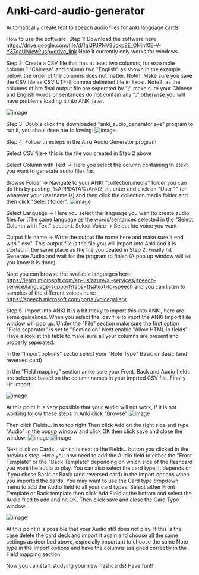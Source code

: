 # Anki-card-audio-generator
Automatically create text to speach audio files for anki language cards

How to use the software:
Step 1: Download the software here https://drive.google.com/file/d/1qIJPJPNV8JckpEE_ONjnf0E-V-Y37qaU/view?usp=drive_link
Note it currently only works for windows.

Step 2: Create a CSV file that has at least two columns, for exaxmple column 1 "Chinese" and column two "English" as shown in the example below, the order of the columns does not matter. 
Note1: Make sure you save the CSV file as CSV UTF-8 comma delimited file in Excel. 
Note2: as the columns of hte final output file are seperated by ";" make sure your Chinese and English words or sentances do not contain any ";" otherwise you will have problems loading it into ANKi later.

![image](https://github.com/user-attachments/assets/eeb72fc3-449e-40fd-91b3-c8ed62c77bb8)

Step 3: Double click the downloaded "anki_audio_generator.exe" program to run it, you shoul dsee hte following: 
![image](https://github.com/user-attachments/assets/7b53b959-c383-4029-b865-5b55e2e0cb76)

Step 4: Follow th esteps in the Anki Audio Generator program

Select CSV file-> this is the file you created in Step 2 above

Select Column with Text -> Here you select the column containing th etext you want to generate audio files for.

Browse Folder -> Navigate to your ANKI "collection.media" folder you can do this by pasting ,%APPDATA%\Anki2, hit enter and click on "User 1" (or whatever your username is) and then click the collection.media folder and then click "Select folder".
![image](https://github.com/user-attachments/assets/9010fcf4-3d6c-491c-b683-6ccce0aae2de)


Select Language -> Here you select the language you wan tto create audio files for (The same language as the words/sentances selected in the "Select Column with Text" section).
Select Voice -> Select hte voice you want

Output file name -> Write the output file name here and make sure it end with ".csv". This output file is the file you will import into Anki and it is storted in the same place as the file you ceated in Step 2.
Finally hit Generate Audio and wait for the program to finish (A pop up window will let you know it is done) 

  Note you can browse the available languages here: https://learn.microsoft.com/en-us/azure/ai-services/speech-service/language-support?tabs=tts#text-to-speech
  and you can listen to samples of the different voices here: https://speech.microsoft.com/portal/voicegallery

Step 5: Import into ANKI
It is a bit tricky to import this into ANKI, here are some guidelines.
When you select the .csv file to imprt the ANKI Import File window will pop up.
Under the "File" section make sure the first option "Field separator" is set to "Semicolon"
Next enable "Allow HTML in fields" 
Have a look at the table to make sure all your columns are present and properly seperated. 

In the "Import options" sectio select your "Note Type" Basic or Basic (and reversed card)

In the "Field mapping" section amke sure your Front, Back and Audio fields are selected based on the column names in your imprted CSV file. 
Finally Hit import

![image](https://github.com/user-attachments/assets/3798386c-7b3d-4972-8bc3-338885d66cde)

At this point it is very possible that your Audio will not work, if it is not working follow these steps
In Anki click "Browse" 
![image](https://github.com/user-attachments/assets/787be4bc-0fc1-4b71-a8d2-0cab202dbfeb)

Then click Fields... in to top right
Then click Add on the right side and type "Audio" in the popup window and click OK then click save and close the window. 
![image](https://github.com/user-attachments/assets/c769a233-4df8-4a06-8c77-91c4bb28fecc)
![image](https://github.com/user-attachments/assets/7e59e661-eb55-4fc0-b592-f34d6769b999)

Next click on Cards... which is next to the Fields.. button you clicked in the previous step.
Here you now need to add the Audio field to either the "Front Template" or the "Back Template" depending on which side of the flashcard you want the audio to play.
You can also select the card type, it depends on if you chose Basic or Basic (and reversed card) in the Import options when you imported the cards. You may want to use the Card type dropdown menu to add the Audio field to all your card types.
Select aither Front Template or Back template then click Add Field at the bottom and select the Audio filed to add and hit OK. Then click save and close the Card Type window.

![image](https://github.com/user-attachments/assets/0b089c94-54a6-4d12-8640-ccabb72e05b0)

At this point it is possible that your Audio still does not play. If this is the case delete the card deck and import it again and choose all the same settings as decribed above, especially important to choose the same Note type in the Import options and have the columns assigned correctly in the Field mapping section.

Now you can start studying your new flashcards! Have fun!!










